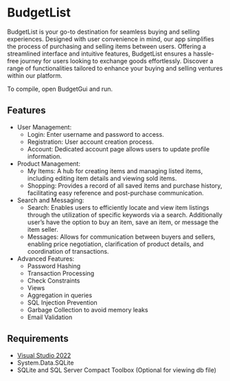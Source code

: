 # BudgetList
BudgetList is your go-to destination for seamless buying and selling experiences. Designed with user convenience in mind, our app simplifies the process of purchasing and selling items between users. Offering a streamlined interface and intuitive features, BudgetList ensures a hassle-free journey for users looking to exchange goods effortlessly. Discover a range of functionalities tailored to enhance your buying and selling ventures within our platform.

To compile, open BudgetGui and run.

## Features
- User Management:
  - Login: Enter username and password to access.
  - Registration: User account creation process.
  - Account: Dedicated account page allows users to update profile information.
- Product Management:
  - My Items: A  hub for creating items and managing listed items, including editing item details and viewing sold items.
  - Shopping: Provides a record of all saved items and purchase history, facilitating easy reference and post-purchase communication.
- Search and Messaging:
  - Search: Enables users to efficiently locate and view item listings through the utilization of specific keywords via a search. Additionally user’s have the option to buy an item, save an item, or message the item seller.
  - Messages: Allows for communication between buyers and sellers, enabling price negotiation, clarification of product details, and coordination of transactions.
- Advanced Features:
  - Password Hashing
  - Transaction Processing
  - Check Constraints
  - Views
  - Aggregation in queries
  - SQL Injection Prevention
  - Garbage Collection to avoid memory leaks
  - Email Validation

## Requirements
- [Visual Studio 2022](https://visualstudio.com)
- System.Data.SQLite
- SQLite and SQL Server Compact Toolbox (Optional for viewing db file)
